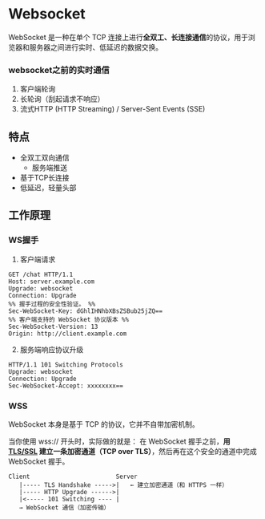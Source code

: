 # Websocket
WebSocket 是一种在单个 TCP 连接上进行**全双工、长连接通信**的协议，用于浏览器和服务器之间进行实时、低延迟的数据交换。

### websocket之前的实时通信
1. 客户端轮询
2. 长轮询（刮起请求不响应）
3. 流式HTTP (HTTP Streaming) / Server-Sent Events (SSE)

## 特点
- 全双工双向通信
	- 服务端推送
- 基于TCP长连接
- 低延迟，轻量头部


## 工作原理
### WS握手
1. 客户端请求

```http
GET /chat HTTP/1.1 
Host: server.example.com 
Upgrade: websocket 
Connection: Upgrade 
%% 握手过程的安全性验证。 %%
Sec-WebSocket-Key: dGhlIHNhbXBsZSBub25jZQ== 
%% 客户端支持的 WebSocket 协议版本 %%
Sec-WebSocket-Version: 13 
Origin: http://client.example.com
```

2. 服务端响应协议升级

```http
HTTP/1.1 101 Switching Protocols
Upgrade: websocket
Connection: Upgrade
Sec-WebSocket-Accept: xxxxxxxx==
```

### WSS
WebSocket 本身是基于 TCP 的协议，它并不自带加密机制。

当你使用 wss:// 开头时，实际做的就是：
在 WebSocket 握手之前，**用 [TLS/SSL](HTTPS.md#TLS/SSL) 建立一条加密通道（TCP over TLS）**，然后再在这个安全的通道中完成 WebSocket 握手。

```text
Client                        Server
   |----- TLS Handshake ----->|   ← 建立加密通道（和 HTTPS 一样）
   |----- HTTP Upgrade ------>|
   |<----- 101 Switching ---- |
   → WebSocket 通信（加密传输）
```
